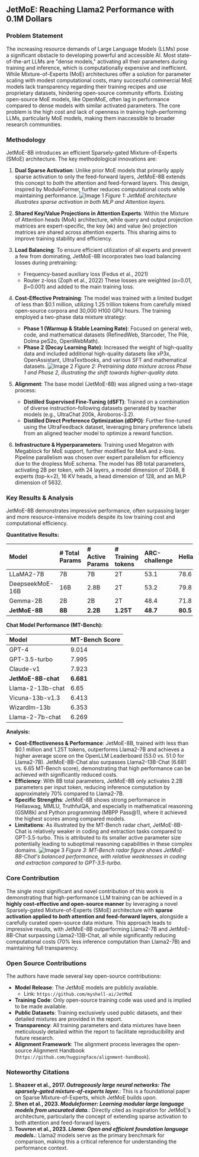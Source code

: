 ## JetMoE: Reaching Llama2 Performance with 0.1M Dollars

### Problem Statement

The increasing resource demands of Large Language Models (LLMs) pose a significant obstacle to developing powerful and accessible AI. Most state-of-the-art LLMs are "dense models," activating all their parameters during training and inference, which is computationally expensive and inefficient. While Mixture-of-Experts (MoE) architectures offer a solution for parameter scaling with modest computational costs, many successful commercial MoE models lack transparency regarding their training recipes and use proprietary datasets, hindering open-source community efforts. Existing open-source MoE models, like OpenMoE, often lag in performance compared to dense models with similar activated parameters. The core problem is the high cost and lack of openness in training high-performing LLMs, particularly MoE models, making them inaccessible to broader research communities.

### Methodology

JetMoE-8B introduces an efficient Sparsely-gated Mixture-of-Experts (SMoE) architecture. The key methodological innovations are:

1.  **Dual Sparse Activation**: Unlike prior MoE models that primarily apply sparse activation to only the feed-forward layers, JetMoE-8B extends this concept to *both* the attention and feed-forward layers. This design, inspired by ModuleFormer, further reduces computational costs while maintaining performance.
    ![Image 1](./Images/image_000000_ff64175fc80b5bc1f640aaf17aaa1ab6c85b2069aef7ba31d775e7e44ed325a3.png)
    *Figure 1: JetMoE architecture illustrates sparse activation in both MLP and Attention layers.*

2.  **Shared Key/Value Projections in Attention Experts**: Within the Mixture of Attention heads (MoA) architecture, while query and output projection matrices are expert-specific, the key (`Wk`) and value (`Wv`) projection matrices are shared across attention experts. This sharing aims to improve training stability and efficiency.

3.  **Load Balancing**: To ensure efficient utilization of all experts and prevent a few from dominating, JetMoE-8B incorporates two load balancing losses during pretraining:
    *   Frequency-based auxiliary loss (Fedus et al., 2021)
    *   Router z-loss (Zoph et al., 2022)
    These losses are weighted (α=0.01, β=0.001) and added to the main training loss.

4.  **Cost-Effective Pretraining**: The model was trained with a limited budget of less than $0.1 million, utilizing 1.25 trillion tokens from carefully mixed open-source corpora and 30,000 H100 GPU hours. The training employed a two-phase data mixture strategy:
    *   **Phase 1 (Warmup & Stable Learning Rate)**: Focused on general web, code, and mathematical datasets (RefinedWeb, Starcoder, The Pile, Dolma peS2o, OpenWebMath).
    *   **Phase 2 (Decay Learning Rate)**: Increased the weight of high-quality data and included additional high-quality datasets like xP3x, OpenAssistant, UltraTextbooks, and various SFT and mathematical datasets.
    ![Image 2](./Images/image_000001_b53ae46d9fc760317ecba6933760ebf627ad61e474bd5943bf6c09b6b3a46536.png)
    *Figure 2: Pretraining data mixture across Phase 1 and Phase 2, illustrating the shift towards higher-quality data.*

5.  **Alignment**: The base model (JetMoE-8B) was aligned using a two-stage process:
    *   **Distilled Supervised Fine-Tuning (dSFT)**: Trained on a combination of diverse instruction-following datasets generated by teacher models (e.g., UltraChat 200k, Airoboros-3.2).
    *   **Distilled Direct Preference Optimization (dDPO)**: Further fine-tuned using the UltraFeedback dataset, leveraging binary preference labels from an aligned teacher model to optimize a reward function.

6.  **Infrastructure & Hyperparameters**: Training used Megatron with Megablock for MoE support, further modified for MoA and z-loss. Pipeline parallelism was chosen over expert parallelism for efficiency due to the dropless MoE schema. The model has 8B total parameters, activating 2B per token, with 24 layers, a model dimension of 2048, 8 experts (top-k=2), 16 KV heads, a head dimension of 128, and an MLP dimension of 5632.

### Key Results & Analysis

JetMoE-8B demonstrates impressive performance, often surpassing larger and more resource-intensive models despite its low training cost and computational efficiency.

**Quantitative Results:**

| Model                      | # Total Params | # Active Params | # Training tokens | ARC-challenge | Hellaswag | MMLU | TruthfulQA | WinoGrande | GSM8k | OpenLLM Leaderboard Avg. | MBPP (Pass@1) | HumanEval (Pass@1) | All Avg. |
| :------------------------- | :------------- | :-------------- | :---------------- | :------------ | :-------- | :--- | :--------- | :--------- | :---- | :----------------------- | :------------ | :----------------- | :------- |
| LLaMA2-7B                  | 7B             | 7B              | 2T                | 53.1          | 78.6      | 46.9 | 38.8       | 74.0       | 14.5  | 51.0                     | 20.8          | 12.8               | 45.5     |
| DeepseekMoE-16B            | 16B            | 2.8B            | 2T                | 53.2          | 79.8      | 46.3 | 36.1       | 73.7       | 17.3  | 51.1                     | 34.0          | 25.0               | 47.3     |
| Gemma-2B                   | 2B             | 2B              | 2T                | 48.4          | 71.8      | 41.8 | 33.1       | 66.3       | 16.9  | 46.4                     | 28.0          | 24.4               | 43.2     |
| **JetMoE-8B**              | **8B**         | **2.2B**        | **1.25T**         | **48.7**      | **80.5**  | **49.2** | **41.7**   | **70.2**   | **27.8** | **53.0**                | **34.2**     | **14.6**           | **47.6** |

**Chat Model Performance (MT-Bench):**

| Model            | MT-Bench Score |
| :--------------- | :------------- |
| GPT-4            | 9.014          |
| GPT-3.5-turbo    | 7.995          |
| Claude-v1        | 7.923          |
| **JetMoE-8B-chat** | **6.681**      |
| Llama-2-13b-chat | 6.65           |
| Vicuna-13b-v1.3  | 6.413          |
| Wizardlm-13b     | 6.353          |
| Llama-2-7b-chat  | 6.269          |

**Analysis:**
*   **Cost-Effectiveness & Performance**: JetMoE-8B, trained with less than $0.1 million and 1.25T tokens, outperforms Llama2-7B and achieves a higher average score on the OpenLLM Leaderboard (53.0 vs. 51.0 for Llama2-7B). JetMoE-8B-Chat also surpasses Llama2-13B-Chat (6.681 vs. 6.65 MT-Bench score), demonstrating that high performance can be achieved with significantly reduced costs.
*   **Efficiency**: With 8B total parameters, JetMoE-8B only activates 2.2B parameters per input token, reducing inference computation by approximately 70% compared to Llama2-7B.
*   **Specific Strengths**: JetMoE-8B shows strong performance in Hellaswag, MMLU, TruthfulQA, and especially in mathematical reasoning (GSM8k) and Python programming (MBPP Pass@1), where it achieved the highest scores among compared models.
*   **Limitations**: As illustrated by the MT-Bench radar chart, JetMoE-8B-Chat is relatively weaker in coding and extraction tasks compared to GPT-3.5-turbo. This is attributed to its smaller active parameter size potentially leading to suboptimal reasoning capabilities in these complex domains.
    ![Image 3](./Images/image_000002_68c4cee711c6f9639a2522157ab262701827701282a8a8fbf8a8d305e405d760.png)
    *Figure 3: MT-Bench radar figure shows JetMoE-8B-Chat's balanced performance, with relative weaknesses in coding and extraction compared to GPT-3.5-turbo.*

### Core Contribution

The single most significant and novel contribution of this work is demonstrating that high-performance LLM training can be achieved in a **highly cost-effective and open-source manner** by leveraging a novel Sparsely-gated Mixture-of-Experts (SMoE) architecture with **sparse activation applied to *both* attention and feed-forward layers**, alongside a carefully curated open-source data mixture. This approach leads to impressive results, with JetMoE-8B outperforming Llama2-7B and JetMoE-8B-Chat surpassing Llama2-13B-Chat, all while significantly reducing computational costs (70% less inference computation than Llama2-7B) and maintaining full transparency.

### Open Source Contributions

The authors have made several key open-source contributions:

*   **Model Release**: The JetMoE models are publicly available.
    *   Link: `https://github.com/myshell-ai/JetMoE`
*   **Training Code**: Only open-source training code was used and is implied to be made available.
*   **Public Datasets**: Training exclusively used public datasets, and their detailed mixtures are provided in the report.
*   **Transparency**: All training parameters and data mixtures have been meticulously detailed within the report to facilitate reproducibility and future research.
*   **Alignment Framework**: The alignment process leverages the open-source Alignment Handbook (`https://github.com/huggingface/alignment-handbook`).

### Noteworthy Citations

1.  **Shazeer et al., 2017. *Outrageously large neural networks: The sparsely-gated mixture-of-experts layer.***: This is a foundational paper on Sparse Mixture-of-Experts, which JetMoE builds upon.
2.  **Shen et al., 2023. *Moduleformer: Learning modular large language models from uncurated data.***: Directly cited as inspiration for JetMoE's architecture, particularly the concept of extending sparse activation to both attention and feed-forward layers.
3.  **Touvron et al., 2023. *Llama: Open and efficient foundation language models.***: Llama2 models serve as the primary benchmark for comparison, making this a critical reference for understanding the performance context.